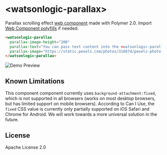 # \<watsonlogic-parallax\>

Parallax scrolling effect [web component](https://www.webcomponents.org/element/watsonlogic-software/watsonlogic-parallax) made with Polymer 2.0. Import [Web Component polyfills](https://github.com/webcomponents/webcomponentsjs) if needed.


```html
<watsonlogic-parallax
  parallax-image-height="200"
  parallax-text="You can pass text content into the <watsonlogic-parallax> component."
  parallax-image="https://static.pexels.com/photos/316874/pexels-photo-316874.jpeg">
</watsonlogic-parallax>
```

![Demo Preview](https://github.com/watsonlogic-software/watsonlogic-parallax/blob/master/preview.gif?raw=true)

## Known Limitations

This component component currently uses `background-attachment:fixed`, which is not supported in all browsers (works on most desktop browsers, but has limited support on mobile browsers). According to Can I Use, the `fixed` CSS value is currently only partially supported on iOS Safari and Chrome for Android. We will work towards a more universal solution in the future.

## License

Apache License 2.0
